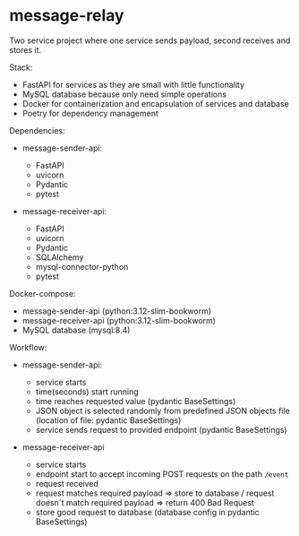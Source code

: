 # message-relay
Two service project where one service sends payload, second receives and stores it.

Stack:
- FastAPI for services as they are small with little functionality
- MySQL database because only need simple operations
- Docker for containerization and encapsulation of services and database
- Poetry for dependency management

Dependencies:
- message-sender-api:
  - FastAPI
  - uvicorn
  - Pydantic
  - pytest
    
- message-receiver-api:
  - FastAPI
  - uvicorn
  - Pydantic
  - SQLAlchemy
  - mysql-connector-python
  - pytest

Docker-compose:
- message-sender-api (python:3.12-slim-bookworm)
- message-receiver-api (python:3.12-slim-bookworm)
- MySQL database (mysql:8.4)


Workflow:
- message-sender-api:
  - service starts
  - time(seconds) start running
  - time reaches requested value (pydantic BaseSettings)
  - JSON object is selected randomly from predefined JSON objects file (location of file: pydantic BaseSettings)
  - service sends request to provided endpoint (pydantic BaseSettings)
 
- message-receiver-api
  - service starts
  - endpoint start to accept incoming POST requests on the path `/event`
  - request received
  - request matches required payload => store to database / request doesn`t match required payload => return 400 Bad Request
  - store good request to database (database config in pydantic BaseSettings)
